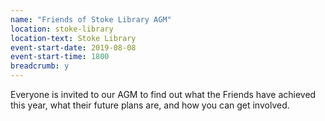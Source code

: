 ```yaml
---
name: "Friends of Stoke Library AGM"
location: stoke-library
location-text: Stoke Library
event-start-date: 2019-08-08
event-start-time: 1800
breadcrumb: y
---
```


Everyone is invited to our AGM to find out what the Friends have achieved this year, what their future plans are, and how you can get involved.
